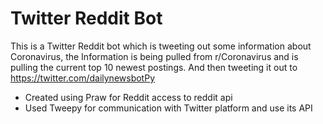 # Twitter Reddit Bot

This is a Twitter Reddit bot which is tweeting out some information about Coronavirus, the Information is being pulled from r/Coronavirus and is pulling the current top 10 newest postings. And then tweeting it out to https://twitter.com/dailynewsbotPy

* Created using Praw for Reddit access to reddit api
* Used Tweepy for communication with Twitter platform and use its API



